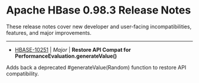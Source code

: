 
<!---
# Licensed to the Apache Software Foundation (ASF) under one
# or more contributor license agreements.  See the NOTICE file
# distributed with this work for additional information
# regarding copyright ownership.  The ASF licenses this file
# to you under the Apache License, Version 2.0 (the
# "License"); you may not use this file except in compliance
# with the License.  You may obtain a copy of the License at
#
#     http://www.apache.org/licenses/LICENSE-2.0
#
# Unless required by applicable law or agreed to in writing, software
# distributed under the License is distributed on an "AS IS" BASIS,
# WITHOUT WARRANTIES OR CONDITIONS OF ANY KIND, either express or implied.
# See the License for the specific language governing permissions and
# limitations under the License.
-->
# Apache HBase  0.98.3 Release Notes

These release notes cover new developer and user-facing incompatibilities, features, and major improvements.


---

* [HBASE-10251](https://issues.apache.org/jira/browse/HBASE-10251) | *Major* | **Restore API Compat for PerformanceEvaluation.generateValue()**

Adds back a deprecated #generateValue(Random) function to restore API compatibility.




